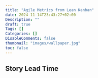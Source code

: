 ```yaml
---
title: "Agile Metrics from Lean Kanban"
date: 2024-11-14T23:43:27+02:00
Description: ""
draft: true
Tags: []
Categories: []
DisableComments: false
thumbnail: "images/wallpaper.jpg"
toc: false
---
```


## Story Lead Time

